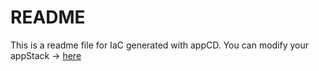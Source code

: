 # README
This is a readme file for IaC generated with appCD.
You can modify your appStack -> [here](http://cloud.stackgen.com/appstacks/2c22f8dc-c1b2-4916-b4e7-ff76c3ddadf4)
